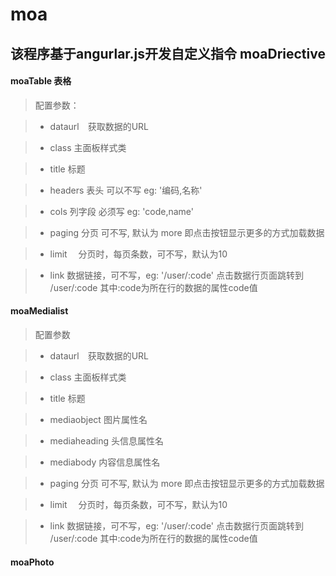 moa
======
该程序基于angurlar.js开发自定义指令
moaDriective
------------
#### moaTable 表格
> 配置参数：

> * dataurl　获取数据的URL

> * class    主面板样式类

> * title    标题

> * headers  表头 可以不写  eg: '编码,名称'

> * cols     列字段  必须写 eg: 'code,name'

> * paging   分页 可不写, 默认为 more 即点击按钮显示更多的方式加载数据

> * limit　  分页时，每页条数，可不写，默认为10

> * link     数据链接，可不写，eg: '/user/:code' 点击数据行页面跳转到 /user/:code 其中:code为所在行的数据的属性code值



#### moaMedialist
> 配置参数

> * dataurl　获取数据的URL

> * class    主面板样式类

> * title    标题

> * mediaobject 图片属性名

> * mediaheading 头信息属性名

> * mediabody  内容信息属性名

> * paging   分页 可不写, 默认为 more 即点击按钮显示更多的方式加载数据

> * limit　  分页时，每页条数，可不写，默认为10

> * link     数据链接，可不写，eg: '/user/:code' 点击数据行页面跳转到 /user/:code 其中:code为所在行的数据的属性code值




#### moaPhoto
